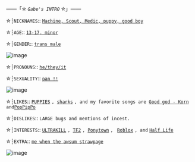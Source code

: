 ——「✮ *`Gabe's INTRO`* ✮」——


✮┆`NICKNAMES`:: [`Machine, Scout, Medic, puppy, good boy`](https://.)

✮┆`AGE`:: [`13-17, minor`](https://.)

✮┆`GENDER`:: [`trans male`](https://.)

![image](https://github.com/user-attachments/assets/1f928fb0-d303-440a-be70-06d42d764aca)

✮┆`PRONOUNS`:: [`he/they/it`](https://.)

✮┆`SEXUALITY`:: [`pan !!`](https://.)

![image](https://github.com/user-attachments/assets/e80fd0a5-21cb-4102-a539-d306b7fce5eb)

✮┆`LIKES`:: [`PUPPIES`](https://.) `, `[`sharks`](https://.) `, and my favorite songs are `[`Good god - Korn`](<https://open.spotify.com/track/5JrajjztyjvkuUB8ZqzUML?si=cbd997c976184e37>) `and`[`PopPipPo`](<https://music.youtube.com/watch?v=TNf3GPizM58&si=Hu8_VV5Wd7o3bAos>)

✮┆`DISLIKES`::  `LARGE bugs and mentions of incest.`

✮┆`INTERESTS`:: [`ULTRAKILL`](<https://store.steampowered.com/app/1229490/ULTRAKILL/>) `, `[`TF2`](<https://store.steampowered.com/app/440/Team_Fortress_2/>) `, `[`Ponytown`](<https://pony.town/>) `, ` [`Roblox`](<https://www.roblox.com/home>) `, and` [`Half Life`](<https://store.steampowered.com/franchise/Half-Life>)

✮┆`EXTRA`:: [`me when the awsum strawpage`](<https://freakazoidcentral.straw.page/>)

![image](https://github.com/user-attachments/assets/ca3b8a61-a1ee-474d-ab08-4029c9f63fbd)
